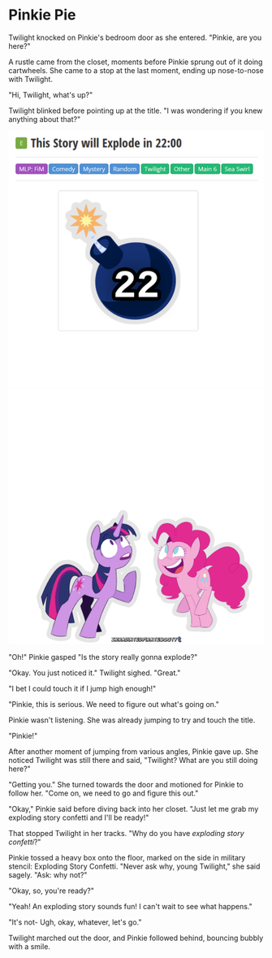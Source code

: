 # Pinkie Pie

Twilight knocked on Pinkie's bedroom door as she entered. "Pinkie, are you here?"

A rustle came from the closet, moments before Pinkie sprung out of it doing cartwheels. She came to a stop at the last moment, ending up nose-to-nose with Twilight.

"Hi, Twilight, what's up?"

Twilight blinked before pointing up at the title. "I was wondering if you knew anything about that?"

![top](./chapter-images/03-top.png)
![bottom](./chapter-images/03-bottom.png)

"Oh!" Pinkie gasped "Is the story really gonna explode?"

"Okay. You just noticed it." Twilight sighed. "Great."

"I bet I could touch it if I jump high enough!"

"Pinkie, this is serious. We need to figure out what's going on."

Pinkie wasn't listening. She was already jumping to try and touch the title.

"Pinkie!"

After another moment of jumping from various angles, Pinkie gave up. She noticed Twilight was still there and said, "Twilight? What are you still doing here?"

"Getting you." She turned towards the door and motioned for Pinkie to follow her. "Come on, we need to go and figure this out."

"Okay," Pinkie said before diving back into her closet. "Just let me grab my exploding story confetti and I'll be ready!"

That stopped Twilight in her tracks. "Why do you have *exploding story confetti*?"

Pinkie tossed a heavy box onto the floor, marked on the side in military stencil: Exploding Story Confetti. "Never ask why, young Twilight," she said sagely. "Ask: why not?"

"Okay, so, you're ready?"

"Yeah! An exploding story sounds fun! I can't wait to see what happens."

"It's not- Ugh, okay, whatever, let's go."

Twilight marched out the door, and Pinkie followed behind, bouncing bubbly with a smile.
